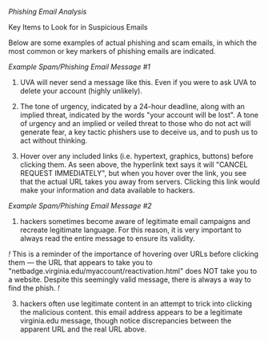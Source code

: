   *Phishing Email Analysis* 
 
  Key Items to Look for in Suspicious Emails 

Below are some examples of actual phishing and scam emails, in which the most common or key markers of 
phishing emails are indicated.

*Example Spam/Phishing Email Message #1* 

1. UVA will never send a message like this. Even if you were to ask UVA to delete your account 
(highly unlikely).

2. The tone of urgency, indicated by a 24-hour deadline, along with an implied threat, indicated by the 
words "your account will be lost". A tone of urgency and an implied or veiled threat to those who do 
not act will generate fear, a key tactic phishers use to deceive us, and to push us to act without 
thinking.

3. Hover over any included links (i.e. hypertext, graphics, buttons) before clicking them. As seen above, 
the hyperlink text says it will "CANCEL REQUEST IMMEDIATELY", but when you hover over the link, you 
see that the actual URL takes you away from servers. Clicking this link would make your information and 
data available to hackers.

*Example Spam/Phishing Email Message #2*

1. hackers sometimes become aware of legitimate email campaigns and recreate legitimate language. 
For this reason, it is very important to always read the entire message to ensure its validity.

*!* This is a reminder of the importance of hovering over URLs before clicking them — the URL that 
appears to take you to "netbadge.virginia.edu/myaccount/reactivation.html" does NOT take you to a 
website. Despite this seemingly valid message, there is always a way to find the phish. *!* 

3. hackers often use legitimate content in an attempt to trick into clicking the malicious content. this 
email address appears to be a legitimate virginia.edu message, though notice discrepancies between 
the apparent URL and the real URL above.
